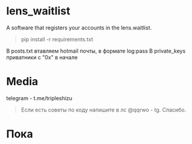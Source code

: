 # lens_waitlist
A software that registers your accounts in the lens.waitlist.

>pip install -r requirements.txt

В posts.txt втавляем hotmail почты, в формате log:pass
В private_keys приватники с "0x" в начале

# Media
telegram - t.me/tripleshizu

> Если есть советы по коду напишите в лс @qqrwo - tg. Спасибо.

# Пока
